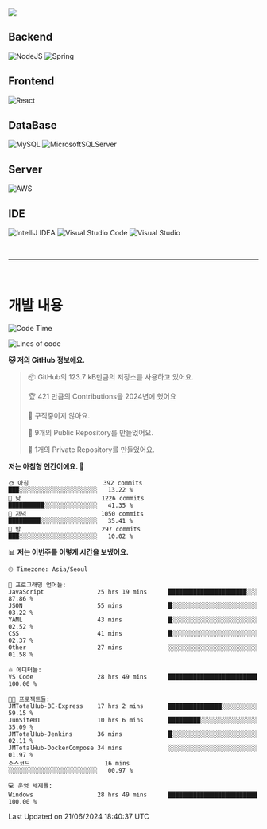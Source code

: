 <img src="https://capsule-render.vercel.app/api?type=waving&color=364765&height=300&section=header&text=Welcome&fontSize=90" />

## Backend
![NodeJS](https://img.shields.io/badge/node.js-6DA55F?style=for-the-badge&logo=node.js&logoColor=white)
![Spring](https://img.shields.io/badge/spring-%236DB33F.svg?style=for-the-badge&logo=spring&logoColor=white)

## Frontend
![React](https://img.shields.io/badge/react-%2320232a.svg?style=for-the-badge&logo=react&logoColor=%2361DAFB)

## DataBase
![MySQL](https://img.shields.io/badge/mysql-4479A1.svg?style=for-the-badge&logo=mysql&logoColor=white)
![MicrosoftSQLServer](https://img.shields.io/badge/Microsoft%20SQL%20Server-CC2927?style=for-the-badge&logo=microsoft%20sql%20server&logoColor=white)

## Server
![AWS](https://img.shields.io/badge/AWS-%23FF9900.svg?style=for-the-badge&logo=amazon-aws&logoColor=white)


## IDE
![IntelliJ IDEA](https://img.shields.io/badge/IntelliJIDEA-000000.svg?style=for-the-badge&logo=intellij-idea&logoColor=white)
![Visual Studio Code](https://img.shields.io/badge/Visual%20Studio%20Code-0078d7.svg?style=for-the-badge&logo=visual-studio-code&logoColor=white)
![Visual Studio](https://img.shields.io/badge/Visual%20Studio-5C2D91.svg?style=for-the-badge&logo=visual-studio&logoColor=white)

<br>

---

<br>

# 개발 내용

<!--START_SECTION:waka-->
![Code Time](http://img.shields.io/badge/Code%20Time-452%20hrs%2015%20mins-blue)

![Lines of code](https://img.shields.io/badge/%EC%A0%80%EB%8A%94%20%EC%97%AC%ED%83%9C%EA%B9%8C%EC%A7%80%20-823.6%20thousand%20%EC%A4%84%EC%9D%98%20%EC%BD%94%EB%93%9C%EB%A5%BC%20%EC%9E%91%EC%84%B1%ED%96%88%EC%96%B4%EC%9A%94.-blue)

**🐱 저의 GitHub 정보에요.** 

> 📦 GitHub의 123.7 kB만큼의 저장소를 사용하고 있어요. 
 > 
> 🏆 421 만큼의 Contributions을 2024년에 했어요
 > 
> 🚫 구직중이지 않아요.
 > 
> 📜 9개의 Public Repository를 만들었어요. 
 > 
> 🔑 1개의 Private Repository를 만들었어요. 
 > 
**저는 아침형 인간이에요. 🐤** 

```text
🌞 아침                     392 commits         ███░░░░░░░░░░░░░░░░░░░░░░   13.22 % 
🌆 낮　                     1226 commits        ██████████░░░░░░░░░░░░░░░   41.35 % 
🌃 저녁                     1050 commits        █████████░░░░░░░░░░░░░░░░   35.41 % 
🌙 밤　                     297 commits         ███░░░░░░░░░░░░░░░░░░░░░░   10.02 % 
```


📊 **저는 이번주를 이렇게 시간을 보냈어요.** 

```text
🕑︎ Timezone: Asia/Seoul

💬 프로그래밍 언어들: 
JavaScript               25 hrs 19 mins      ██████████████████████░░░   87.86 % 
JSON                     55 mins             █░░░░░░░░░░░░░░░░░░░░░░░░   03.22 % 
YAML                     43 mins             █░░░░░░░░░░░░░░░░░░░░░░░░   02.52 % 
CSS                      41 mins             █░░░░░░░░░░░░░░░░░░░░░░░░   02.37 % 
Other                    27 mins             ░░░░░░░░░░░░░░░░░░░░░░░░░   01.58 % 

🔥 에디터들: 
VS Code                  28 hrs 49 mins      █████████████████████████   100.00 % 

🐱‍💻 프로젝트들: 
JMTotalHub-BE-Express    17 hrs 2 mins       ███████████████░░░░░░░░░░   59.15 % 
JunSite01                10 hrs 6 mins       █████████░░░░░░░░░░░░░░░░   35.09 % 
JMTotalHub-Jenkins       36 mins             █░░░░░░░░░░░░░░░░░░░░░░░░   02.11 % 
JMTotalHub-DockerCompose 34 mins             ░░░░░░░░░░░░░░░░░░░░░░░░░   01.97 % 
소스코드                     16 mins             ░░░░░░░░░░░░░░░░░░░░░░░░░   00.97 % 

💻 운영 체제들: 
Windows                  28 hrs 49 mins      █████████████████████████   100.00 % 
```


 Last Updated on 21/06/2024 18:40:37 UTC
<!--END_SECTION:waka-->

